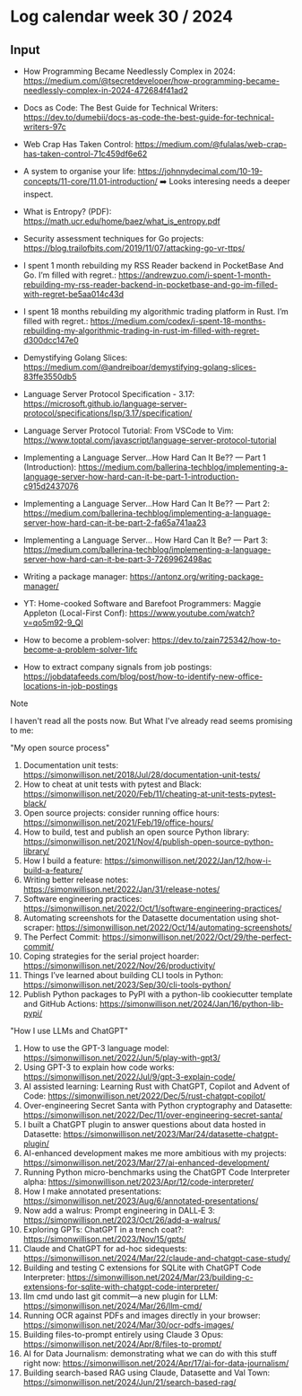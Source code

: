 # Log calendar week 30 / 2024

## Input

- How Programming Became Needlessly Complex in 2024: https://medium.com/@tsecretdeveloper/how-programming-became-needlessly-complex-in-2024-472684f41ad2

- Docs as Code: The Best Guide for Technical Writers: https://dev.to/dumebii/docs-as-code-the-best-guide-for-technical-writers-97c

- Web Crap Has Taken Control: https://medium.com/@fulalas/web-crap-has-taken-control-71c459df6e62

- A system to organise your life: https://johnnydecimal.com/10-19-concepts/11-core/11.01-introduction/ :arrow_right: Looks interesing needs a deeper inspect.

- What is Entropy? (PDF): https://math.ucr.edu/home/baez/what_is_entropy.pdf

- Security assessment techniques for Go projects: https://blog.trailofbits.com/2019/11/07/attacking-go-vr-ttps/

- I spent 1 month rebuilding my RSS Reader backend in PocketBase And Go. I’m filled with regret.: https://andrewzuo.com/i-spent-1-month-rebuilding-my-rss-reader-backend-in-pocketbase-and-go-im-filled-with-regret-be5aa014c43d

- I spent 18 months rebuilding my algorithmic trading platform in Rust. I’m filled with regret.: https://medium.com/codex/i-spent-18-months-rebuilding-my-algorithmic-trading-in-rust-im-filled-with-regret-d300dcc147e0

- Demystifying Golang Slices: https://medium.com/@andreiboar/demystifying-golang-slices-83ffe3550db5

- Language Server Protocol Specification - 3.17: https://microsoft.github.io/language-server-protocol/specifications/lsp/3.17/specification/

- Language Server Protocol Tutorial: From VSCode to Vim: https://www.toptal.com/javascript/language-server-protocol-tutorial

- Implementing a Language Server…How Hard Can It Be?? — Part 1 (Introduction): https://medium.com/ballerina-techblog/implementing-a-language-server-how-hard-can-it-be-part-1-introduction-c915d2437076

- Implementing a Language Server…How Hard Can It Be?? — Part 2: https://medium.com/ballerina-techblog/implementing-a-language-server-how-hard-can-it-be-part-2-fa65a741aa23

- Implementing a Language Server… How Hard Can It Be? — Part 3: https://medium.com/ballerina-techblog/implementing-a-language-server-how-hard-can-it-be-part-3-7269962498ac

- Writing a package manager: https://antonz.org/writing-package-manager/

- YT: Home-cooked Software and Barefoot Programmers: Maggie Appleton (Local-First Conf): https://www.youtube.com/watch?v=qo5m92-9_QI

- How to become a problem-solver: https://dev.to/zain725342/how-to-become-a-problem-solver-1ifc

- How to extract company signals from job postings: https://jobdatafeeds.com/blog/post/how-to-identify-new-office-locations-in-job-postings

> [!NOTE]
> I haven't read all the posts now. But What I've already read seems promising to me:

"My open source process"
1. Documentation unit tests: https://simonwillison.net/2018/Jul/28/documentation-unit-tests/
2. How to cheat at unit tests with pytest and Black: https://simonwillison.net/2020/Feb/11/cheating-at-unit-tests-pytest-black/
3. Open source projects: consider running office hours: https://simonwillison.net/2021/Feb/19/office-hours/
4. How to build, test and publish an open source Python library: https://simonwillison.net/2021/Nov/4/publish-open-source-python-library/
5. How I build a feature: https://simonwillison.net/2022/Jan/12/how-i-build-a-feature/
6. Writing better release notes: https://simonwillison.net/2022/Jan/31/release-notes/
7. Software engineering practices: https://simonwillison.net/2022/Oct/1/software-engineering-practices/
8. Automating screenshots for the Datasette documentation using shot-scraper: https://simonwillison.net/2022/Oct/14/automating-screenshots/
9. The Perfect Commit: https://simonwillison.net/2022/Oct/29/the-perfect-commit/
10. Coping strategies for the serial project hoarder: https://simonwillison.net/2022/Nov/26/productivity/
11. Things I’ve learned about building CLI tools in Python: https://simonwillison.net/2023/Sep/30/cli-tools-python/
12. Publish Python packages to PyPI with a python-lib cookiecutter template and GitHub Actions: https://simonwillison.net/2024/Jan/16/python-lib-pypi/

"How I use LLMs and ChatGPT"
1. How to use the GPT-3 language model: https://simonwillison.net/2022/Jun/5/play-with-gpt3/
2. Using GPT-3 to explain how code works: https://simonwillison.net/2022/Jul/9/gpt-3-explain-code/
3. AI assisted learning: Learning Rust with ChatGPT, Copilot and Advent of Code: https://simonwillison.net/2022/Dec/5/rust-chatgpt-copilot/
4. Over-engineering Secret Santa with Python cryptography and Datasette: https://simonwillison.net/2022/Dec/11/over-engineering-secret-santa/
5. I built a ChatGPT plugin to answer questions about data hosted in Datasette: https://simonwillison.net/2023/Mar/24/datasette-chatgpt-plugin/
6. AI-enhanced development makes me more ambitious with my projects: https://simonwillison.net/2023/Mar/27/ai-enhanced-development/
7. Running Python micro-benchmarks using the ChatGPT Code Interpreter alpha: https://simonwillison.net/2023/Apr/12/code-interpreter/
8. How I make annotated presentations: https://simonwillison.net/2023/Aug/6/annotated-presentations/
9. Now add a walrus: Prompt engineering in DALL‑E 3: https://simonwillison.net/2023/Oct/26/add-a-walrus/
10. Exploring GPTs: ChatGPT in a trench coat?: https://simonwillison.net/2023/Nov/15/gpts/
11. Claude and ChatGPT for ad-hoc sidequests: https://simonwillison.net/2024/Mar/22/claude-and-chatgpt-case-study/
12. Building and testing C extensions for SQLite with ChatGPT Code Interpreter: https://simonwillison.net/2024/Mar/23/building-c-extensions-for-sqlite-with-chatgpt-code-interpreter/
13. llm cmd undo last git commit—a new plugin for LLM: https://simonwillison.net/2024/Mar/26/llm-cmd/
14. Running OCR against PDFs and images directly in your browser: https://simonwillison.net/2024/Mar/30/ocr-pdfs-images/
15. Building files-to-prompt entirely using Claude 3 Opus: https://simonwillison.net/2024/Apr/8/files-to-prompt/
16. AI for Data Journalism: demonstrating what we can do with this stuff right now: https://simonwillison.net/2024/Apr/17/ai-for-data-journalism/
17. Building search-based RAG using Claude, Datasette and Val Town: https://simonwillison.net/2024/Jun/21/search-based-rag/

